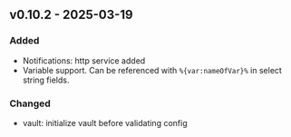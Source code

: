 ## v0.10.2 - 2025-03-19
### Added
* Notifications: http service added
* Variable support. Can be referenced with `%{var:nameOfVar}%` in select string fields.
### Changed
* vault: initialize vault before validating config
